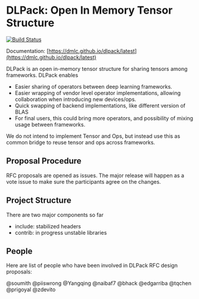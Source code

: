 # DLPack: Open In Memory Tensor Structure

[![Build Status](https://github.com/dmlc/dlpack/actions/workflows/main.yaml/badge.svg?branch=main)](https://github.com/dmlc/dlpack/actions/workflows/main.yaml)

Documentation: [https://dmlc.github.io/dlpack/latest](https://dmlc.github.io/dlpack/latest)

DLPack is an open in-memory tensor structure for sharing tensors among frameworks. DLPack enables

- Easier sharing of operators between deep learning frameworks.
- Easier wrapping of vendor level operator implementations, allowing collaboration when introducing new devices/ops.
- Quick swapping of backend implementations, like different version of BLAS
- For final users, this could bring more operators, and possibility of mixing usage between frameworks.

We do not intend to implement Tensor and Ops, but instead use this as common bridge
to reuse tensor and ops across frameworks.

## Proposal Procedure
RFC proposals are opened as issues. The major release will happen as a vote issue to make
sure the participants agree on the changes.

## Project Structure
There are two major components so far
- include: stabilized headers
- contrib: in progress unstable libraries

## People
Here are list of people who have been involved in DLPack RFC design proposals:

@soumith @piiswrong @Yangqing @naibaf7 @bhack @edgarriba @tqchen @prigoyal @zdevito
